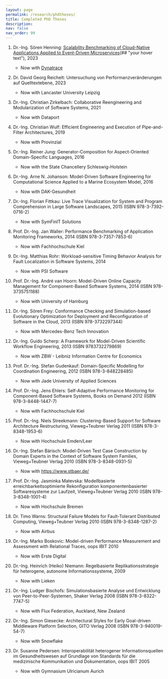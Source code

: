```yaml
---
layout: page
permalink: /research/phdtheses/
title: Completed PhD Theses
description:
nav: false
nav_order: 99
---
```


1. Dr.-Ing. Sören Henning: [Scalability Benchmarking of Cloud-Native Applications Applied to Event-Driven Microservices](https://doi.org/10.21941/kcss/2023/2)(## "your hover text"), 2023
    - Now with [Dynatrace](http://www.dynatrace.com)

1. Dr. David Georg Reichelt: Untersuchung von Performanzveränderungen auf Quelltextebene, 2023
    - Now with Lancaster University Leipzig

1. Dr.-Ing. Christian Zirkelbach: Collaborative Reengineering and Modularization of Software Systems, 2021
    - Now with Dataport

1. Dr.-Ing. Christian Wulf: Efficient Engineering and Execution of Pipe-and-Filter Architectures, 2019
    - Now with Provinzial
 
1. Dr.-Ing. Reiner Jung: Generator-Composition for Aspect-Oriented Domain-Specific Languages, 2016
    - Now with the State Chancellery Schleswig-Holstein
 
1. Dr.-Ing. Arne N. Johanson: Model-Driven Software Engineering for Computational Science Applied to a Marine Ecosystem Model, 2016
    - Now with DAK-Gesundheit
 
1. Dr.-Ing. Florian Fittkau: Live Trace Visualization for System and Program Comprehension in Large Software Landscapes, 2015 (ISBN 978-3-7392-0716-2)
    - Now with SymFinIT Solutions
 
1. Prof. Dr.-Ing. Jan Waller: Performance Benchmarking of Application Monitoring Frameworks, 2014 (ISBN 978-3-7357-7853-6)
    - Now with Fachhochschule Kiel
 
1. Dr.-Ing. Matthias Rohr: Workload-sensitive Timing Behavior Analysis for Fault Localization in Software Systems, 2014
    - Now with PSI Software
 
1. Prof. Dr.-Ing. André van Hoorn: Model-Driven Online Capacity Management for Component-Based Software Systems, 2014 (ISBN 978-3735751188)
    - Now with University of Hamburg
 
1. Dr.-Ing. Sören Frey: Conformance Checking and Simulation-based Evolutionary Optimization for Deployment and Reconfiguration of Software in the Cloud, 2013 (ISBN 978-3732297344)
    - Now with Mercedes-Benz Tech Innovation

1. Dr.-Ing. Guido Scherp: A Framework for Model-Driven Scientific Workflow Engineering, 2013 (ISBN 9783732279869)
    - Now with ZBW - Leibniz Information Centre for Economics

1. Prof. Dr.-Ing. Stefan Gudenkauf: Domain-Specific Modelling for Coordination Engineering, 2012 (ISBN 978-3-848228485)
    - Now with Jade University of Applied Sciences

1. Prof. Dr.-Ing. Jens Ehlers: Self-Adaptive Performance Monitoring for Component-Based Software Systems, Books on Demand 2012 (ISBN 978-3-8448-1447-7)
    - Now with Fachhochschule Kiel
 
1. Prof. Dr.-Ing. Niels Streekmann: Clustering-Based Support for Software Architecture Restructuring, Vieweg+Teubner Verlag 2011 (ISBN 978-3-8348-1953-6)
    - Now with Hochschule Emden/Leer

1. Dr.-Ing. Stefan Bärisch: Model-Driven Test Case Construction by Domain Experts in the Context of Software System Families, Vieweg+Teubner Verlag 2010 (ISBN 978-3-8348-0931-5)
    - Now with https://www.stbaer.de/

1. Prof. Dr.-Ing. Jasminka Matevska: Modellbasierte erreichbarkeitsoptimierte Rekonfiguration komponentenbasierter Softwaresysteme zur Laufzeit, Vieweg+Teubner Verlag 2010 (ISBN 978-3-8348-1001-4)
    - Now with Hochschule Bremen
 
1. Dr. Timo Warns: Structural Failure Models for Fault-Tolerant Distributed Computing, Vieweg+Teubner Verlag 2010 (ISBN 978-3-8348-1287-2)
    - Now with Airbus
 
1. Dr.-Ing. Marko Boskovic: Model-driven Performance Measurement and Assessment with Relational Traces, oops IBIT 2010
    - Now with Erste Digital
 
1. Dr.-Ing. Heinrich (Heiko) Niemann: Regelbasierte Replikationsstrategie für heterogene, autonome Informationssysteme, 2009
    - Now with Lieken

1. Dr.-Ing. Ludger Bischofs: Simulationsbasierte Analyse und Entwicklung von Peer-to-Peer-Systemen, Shaker Verlag 2008 (ISBN 978-3-8322-7747-5)
    - Now with Flux Federation, Auckland, New Zealand

1. Dr.-Ing. Simon Giesecke: Architectural Styles for Early Goal-driven Middleware Platform Selection, GITO Verlag 2008 (ISBN 978-3-940019-54-7)
    - Now with Snowflake
 
1. Dr. Susanne Pedersen: Interoperabilität heterogener Informationsquellen im Gesundheitswesen auf Grundlage von Standards für die medizinische Kommunikation und Dokumentation, oops IBIT 2005
    - Now with Gymnasium Ulricianum Aurich

